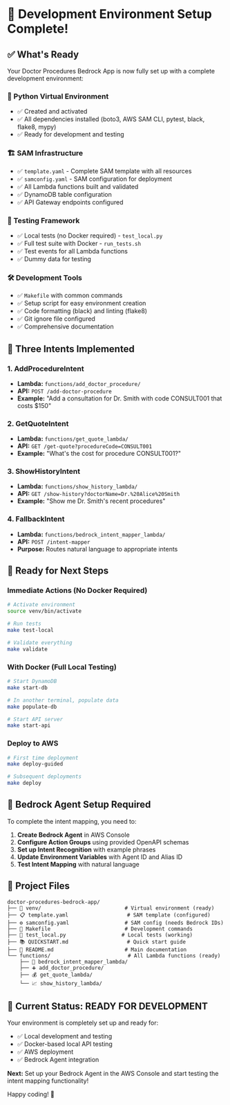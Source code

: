 # 🎉 Development Environment Setup Complete!

## ✅ What's Ready

Your Doctor Procedures Bedrock App is now fully set up with a complete development environment:

### 🐍 Python Virtual Environment
- ✅ Created and activated
- ✅ All dependencies installed (boto3, AWS SAM CLI, pytest, black, flake8, mypy)
- ✅ Ready for development and testing

### 🏗️ SAM Infrastructure
- ✅ `template.yaml` - Complete SAM template with all resources
- ✅ `samconfig.yaml` - SAM configuration for deployment
- ✅ All Lambda functions built and validated
- ✅ DynamoDB table configuration
- ✅ API Gateway endpoints configured

### 🧪 Testing Framework
- ✅ Local tests (no Docker required) - `test_local.py`
- ✅ Full test suite with Docker - `run_tests.sh`
- ✅ Test events for all Lambda functions
- ✅ Dummy data for testing

### 🛠️ Development Tools
- ✅ `Makefile` with common commands
- ✅ Setup script for easy environment creation
- ✅ Code formatting (black) and linting (flake8)
- ✅ Git ignore file configured
- ✅ Comprehensive documentation

## 🎯 Three Intents Implemented

### 1. AddProcedureIntent
- **Lambda:** `functions/add_doctor_procedure/`
- **API:** `POST /add-doctor-procedure`
- **Example:** "Add a consultation for Dr. Smith with code CONSULT001 that costs $150"

### 2. GetQuoteIntent
- **Lambda:** `functions/get_quote_lambda/`
- **API:** `GET /get-quote?procedureCode=CONSULT001`
- **Example:** "What's the cost for procedure CONSULT001?"

### 3. ShowHistoryIntent
- **Lambda:** `functions/show_history_lambda/`
- **API:** `GET /show-history?doctorName=Dr.%20Alice%20Smith`
- **Example:** "Show me Dr. Smith's recent procedures"

### 4. FallbackIntent
- **Lambda:** `functions/bedrock_intent_mapper_lambda/`
- **API:** `POST /intent-mapper`
- **Purpose:** Routes natural language to appropriate intents

## 🚀 Ready for Next Steps

### Immediate Actions (No Docker Required)
```bash
# Activate environment
source venv/bin/activate

# Run tests
make test-local

# Validate everything
make validate
```

### With Docker (Full Local Testing)
```bash
# Start DynamoDB
make start-db

# In another terminal, populate data
make populate-db

# Start API server
make start-api
```

### Deploy to AWS
```bash
# First time deployment
make deploy-guided

# Subsequent deployments
make deploy
```

## 🧠 Bedrock Agent Setup Required

To complete the intent mapping, you need to:

1. **Create Bedrock Agent** in AWS Console
2. **Configure Action Groups** using provided OpenAPI schemas
3. **Set up Intent Recognition** with example phrases
4. **Update Environment Variables** with Agent ID and Alias ID
5. **Test Intent Mapping** with natural language

## 📁 Project Files

```
doctor-procedures-bedrock-app/
├── 🐍 venv/                           # Virtual environment (ready)
├── 📋 template.yaml                   # SAM template (configured)
├── ⚙️ samconfig.yaml                  # SAM config (needs Bedrock IDs)
├── 🏃 Makefile                        # Development commands
├── 🧪 test_local.py                  # Local tests (working)
├── 📚 QUICKSTART.md                   # Quick start guide
├── 📖 README.md                       # Main documentation
└── functions/                         # All Lambda functions (ready)
    ├── 🤖 bedrock_intent_mapper_lambda/
    ├── ➕ add_doctor_procedure/
    ├── 💰 get_quote_lambda/
    └── 📈 show_history_lambda/
```

## 🎯 Current Status: READY FOR DEVELOPMENT

Your environment is completely set up and ready for:
- ✅ Local development and testing
- ✅ Docker-based local API testing
- ✅ AWS deployment
- ✅ Bedrock Agent integration

**Next:** Set up your Bedrock Agent in the AWS Console and start testing the intent mapping functionality!

Happy coding! 🚀
